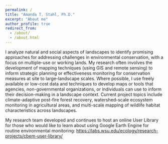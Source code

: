 ```yaml
---
permalink: /
title: "Amanda T. Stahl, Ph.D."
excerpt: "About me"
author_profile: true
redirect_from:
  - /about/
  - /about.html
---
```


I analyze natural and social aspects of landscapes to identify promising approaches for addressing challenges in environmental conservation, with a focus on multiple-use or working lands. My research often involves the development of mapping techniques (using GIS and remote sensing) to inform strategic planning or effectiveness monitoring for conservation measures at site to large-landscape scales. Where possible, I use freely available or low-cost data and techniques to develop maps or tools that agencies, non-governmental organizations, or individuals can use to inform their decision-making in a landscape context. Current project topics include climate-adaptive post-fire forest recovery, watershed-scale ecosystem monitoring in agricultural areas, and multi-scale mapping of wildlife habitat characteristics across landscapes.

My research team developed and continues to host an online User Library for those who would like to learn about using Google Earth Engine for routine environmental monitoring: <a href="https://labs.wsu.edu/ecology/research-projects/cbem-user-library/">https://labs.wsu.edu/ecology/research-projects/cbem-user-library/</a>


